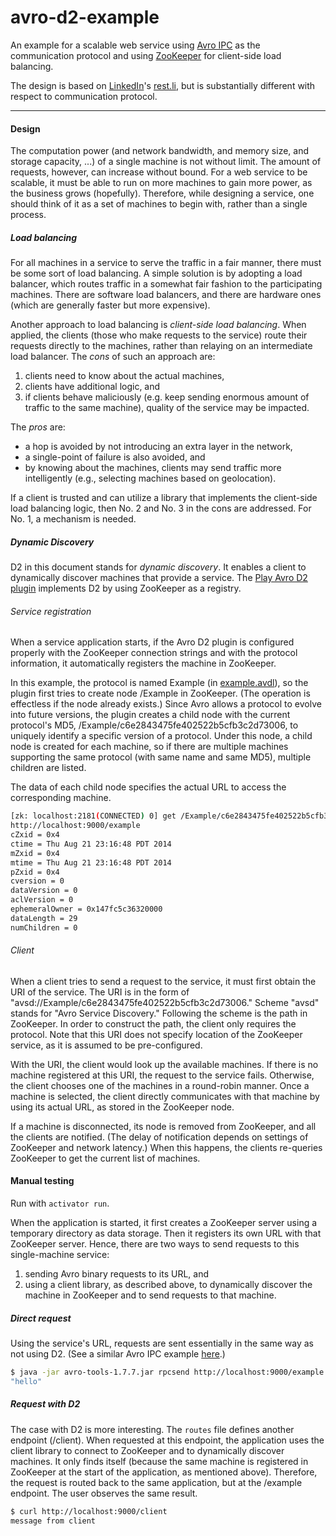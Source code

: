 avro-d2-example
=========

An example for a scalable web service using [Avro IPC](http://avro.apache.org/docs/current/spec.html#Protocol+Declaration) as the communication protocol and using [ZooKeeper](http://zookeeper.apache.org/) for client-side load balancing.

The design is based on [LinkedIn](https://www.linkedin.com)'s [rest.li](http://rest.li/), but is substantially different with respect to communication protocol.

---

#### Design

The computation power (and network bandwidth, and memory size, and storage capacity, ...) of a single machine is not without limit. The amount of requests, however, can increase without bound. For a web service to be scalable, it must be able to run on more machines to gain more power, as the business grows (hopefully). Therefore, while designing a service, one should think of it as a set of machines to begin with, rather than a single process.

##### Load balancing

For all machines in a service to serve the traffic in a fair manner, there must be some sort of load balancing. A simple solution is by adopting a load balancer, which routes traffic in a somewhat fair fashion to the participating machines. There are software load balancers, and there are hardware ones (which are generally faster but more expensive).

Another approach to load balancing is _client-side load balancing_. When applied, the clients (those who make requests to the service) route their requests directly to the machines, rather than relaying on an intermediate load balancer. The _cons_ of such an approach are:

1. clients need to know about the actual machines,
2. clients have additional logic, and
3. if clients behave maliciously (e.g. keep sending enormous amount of traffic to the same machine), quality of the service may be impacted.

The _pros_ are:

* a hop is avoided by not introducing an extra layer in the network,
* a single-point of failure is also avoided, and
* by knowing about the machines, clients may send traffic more intelligently (e.g., selecting machines based on geolocation).

If a client is trusted and can utilize a library that implements the client-side load balancing logic, then No. 2 and No. 3 in the cons are addressed. For No. 1, a mechanism is needed.

##### Dynamic Discovery

D2 in this document stands for _dynamic discovery_. It enables a client to dynamically discover machines that provide a service. The [Play Avro D2 plugin](https://github.com/tfeng/play-plugins/tree/master/avro-d2-plugin) implements D2 by using ZooKeeper as a registry.

###### Service registration

When a service application starts, if the Avro D2 plugin is configured properly with the ZooKeeper connection strings and with the protocol information, it automatically registers the machine in ZooKeeper.

In this example, the protocol is named Example (in [example.avdl](https://github.com/tfeng/play-examples/blob/master/avro-d2-example/schemata/example.avdl)), so the plugin first tries to create node /Example in ZooKeeper. (The operation is effectless if the node already exists.) Since Avro allows a protocol to evolve into future versions, the plugin creates a child node with the current protocol's MD5, /Example/c6e2843475fe402522b5cfb3c2d73006, to uniquely identify a specific version of a protocol. Under this node, a child node is created for each machine, so if there are multiple machines supporting the same protocol (with same name and same MD5), multiple children are listed.

The data of each child node specifies the actual URL to access the corresponding machine.

```bash
[zk: localhost:2181(CONNECTED) 0] get /Example/c6e2843475fe402522b5cfb3c2d73006/0000000000
http://localhost:9000/example
cZxid = 0x4
ctime = Thu Aug 21 23:16:48 PDT 2014
mZxid = 0x4
mtime = Thu Aug 21 23:16:48 PDT 2014
pZxid = 0x4
cversion = 0
dataVersion = 0
aclVersion = 0
ephemeralOwner = 0x147fc5c36320000
dataLength = 29
numChildren = 0
```

###### Client

When a client tries to send a request to the service, it must first obtain the URI of the service. The URI is in the form of "avsd://Example/c6e2843475fe402522b5cfb3c2d73006." Scheme "avsd" stands for "Avro Service Discovery." Following the scheme is the path in ZooKeeper. In order to construct the path, the client only requires the protocol. Note that this URI does not specify location of the ZooKeeper service, as it is assumed to be pre-configured.

With the URI, the client would look up the available machines. If there is no machine registered at this URI, the request to the service fails. Otherwise, the client chooses one of the machines in a round-robin manner. Once a machine is selected, the client directly communicates with that machine by using its actual URL, as stored in the ZooKeeper node.

If a machine is disconnected, its node is removed from ZooKeeper, and all the clients are notified. (The delay of notification depends on settings of ZooKeeper and network latency.) When this happens, the clients re-queries ZooKeeper to get the current list of machines.

#### Manual testing

Run with ```activator run```.

When the application is started, it first creates a ZooKeeper server using a temporary directory as data storage. Then it registers its own URL with that ZooKeeper server. Hence, there are two ways to send requests to this single-machine service:

1. sending Avro binary requests to its URL, and
2. using a client library, as described above, to dynamically discover the machine in ZooKeeper and to send requests to that machine.

##### Direct request

Using the service's URL, requests are sent essentially in the same way as not using D2. (See a similar Avro IPC example [here](https://github.com/tfeng/play-examples/tree/master/avro-example).)

```bash
$ java -jar avro-tools-1.7.7.jar rpcsend http://localhost:9000/example target/schemata/example.avpr echo -data '{"message": "hello"}'
"hello"
```

##### Request with D2

The case with D2 is more interesting. The ```routes``` file defines another endpoint (/client). When requested at this endpoint, the application uses the client library to connect to ZooKeeper and to dynamically discover machines. It only finds itself (because the same machine is registered in ZooKeeper at the start of the application, as mentioned above). Therefore, the request is routed back to the same application, but at the /example endpoint. The user observes the same result.

```bash
$ curl http://localhost:9000/client
message from client
```

